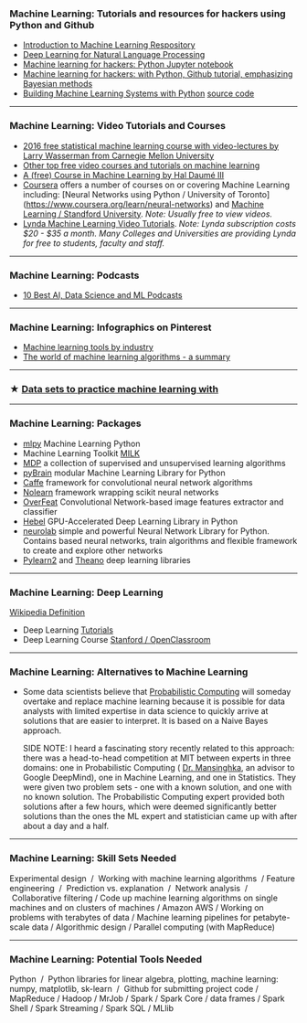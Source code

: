 ### Machine Learning: Tutorials and resources for hackers using Python and Github

- [Introduction to Machine Learning Respository](https://github.com/m-clark/introduction-to-machine-learning)
- [Deep Learning for Natural Language Processing](https://github.com/shashankg7/Deep-Learning-for-NLP-Resources)
- [Machine learning for hackers: Python Jupyter notebook](http://nbviewer.jupyter.org/github/carljv/Will_it_Python/blob/master/MLFH/CH1/chapter1.ipynb)
- [Machine learning for hackers: with Python, Github tutorial, emphasizing Bayesian methods](https://github.com/CamDavidsonPilon/Probabilistic-Programming-and-Bayesian-Methods-for-Hackers)
- [Building Machine Learning Systems with Python](http://www.packtpub.com/building-machine-learning-systems-with-python/book) [source code](https://github.com/luispedro/BuildingMachineLearningSystemsWithPython)

---

### Machine Learning: Video Tutorials and Courses

- [2016 free statistical machine learning course with video-lectures by Larry Wasserman from Carnegie Mellon University](http://www.stat.cmu.edu/~larry/=sml/)
- [Other top free video courses and tutorials on machine learning](https://www.analyticsvidhya.com/blog/2016/12/30-top-videos-tutorials-courses-on-machine-learning-artificial-intelligence-from-2016/)
- [A (free) Course in Machine Learning by Hal Daumé III](http://ciml.info/)
- [Coursera](https://www.coursera.org/courses?languages=en&query=machine+learning) offers a number of courses on or covering Machine Learning including: [Neural Networks using Python / University of Toronto] (https://www.coursera.org/learn/neural-networks) and [Machine Learning / Standford University](https://www.coursera.org/learn/machine-learning). _Note: Usually free to view videos._
- [Lynda Machine Learning Video Tutorials](https://www.lynda.com/Data-Science-tutorials/Machine-learning/475941/517476-4.html). _Note: Lynda subscription costs $20 - $35 a month. Many Colleges and Universities are providing Lynda for free to students, faculty and staff._

---

### Machine Learning: Podcasts

- [10 Best AI, Data Science and ML Podcasts](https://medium.com/startup-grind/the-10-best-ai-data-science-and-machine-learning-podcasts-d7495cfb127c)

---

### Machine Learning: Infographics on Pinterest

- [Machine learning tools by industry](http://pin.it/_XPhR2g) 
- [The world of machine learning algorithms - a summary](http://pin.it/hAdOxl7)

---

### ★ [Data sets to practice machine learning with](https://github.com/datasciencemasters/go/blob/master/datasets.md)

---

### Machine Learning: Packages

* [mlpy](http://mlpy.sourceforge.net) Machine Learning Python
* Machine Learning Toolkit [MILK](http://packages.python.org/milk/)
* [MDP](https://pypi.python.org/pypi/MDP) a collection of supervised and unsupervised learning algorithms
* [pyBrain](http://pybrain.org/) modular Machine Learning Library for Python
* [Caffe](http://caffe.berkeleyvision.org/) framework for convolutional neural network algorithms 
* [Nolearn](https://pypi.python.org/pypi/nolearn) framework wrapping scikit neural networks
* [OverFeat](http://cilvr.nyu.edu/doku.php?id=software:overfeat:start) Convolutional Network-based image features extractor and classifier
* [Hebel](https://github.com/hannes-brt/hebel) GPU-Accelerated Deep Learning Library in Python
* [neurolab](https://code.google.com/p/neurolab/) simple and powerful Neural Network Library for Python. Contains based neural networks, train algorithms and flexible framework to create and explore other networks
* [Pylearn2](http://deeplearning.net/software/pylearn2/) and [Theano](http://deeplearning.net/software/theano/) deep learning libraries

---

### Machine Learning: Deep Learning 

[Wikipedia Definition](http://en.wikipedia.org/wiki/Deep_learning)

* Deep Learning [Tutorials](http://deeplearning.net/tutorial/)
* Deep Learning Course [Stanford / OpenClassroom](http://openclassroom.stanford.edu/MainFolder/CoursePage.php?course=DeepLearning)

---

### Machine Learning: Alternatives to Machine Learning

* Some data scientists believe that [Probabilistic Computing](http://blog.probcomp.org/) will someday overtake and replace machine learning because it is possible for data analysts with limited expertise in data science to quickly arrive at solutions that are easier to interpret. It is based on a Naive Bayes approach.

     SIDE NOTE: I heard a fascinating story recently related to this approach: there was a head-to-head competition at MIT between experts in three domains: one in Probabilistic Computing ( [Dr. Mansinghka](http://blog.probcomp.org/), an advisor to Google DeepMind), one in Machine Learning, and one in Statistics. They were given two problem sets - one with a known solution, and one with no known solution. The Probabilistic Computing expert provided both solutions after a few hours, which were deemed significantly better solutions than the ones the ML expert and statistician came up with after about a day and a half.

---

### Machine Learning: Skill Sets Needed
Experimental design  /  Working with machine learning algorithms  / Feature engineering  /  Prediction vs. explanation  /  Network analysis  /  Collaborative filtering / Code up machine learning algorithms on single machines and on clusters of machines / Amazon AWS / Working on problems with terabytes of data / Machine learning pipelines for petabyte-scale data / Algorithmic design / Parallel computing (with MapReduce)

---

### Machine Learning: Potential Tools Needed
Python  /  Python libraries for linear algebra, plotting, machine learning: numpy, matplotlib, sk-learn  /  Github for submitting project code / MapReduce / Hadoop / MrJob / Spark / Spark Core / data frames / Spark Shell / Spark Streaming / Spark SQL / MLlib

